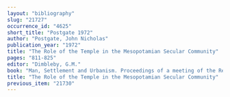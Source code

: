 ```yaml
---
layout: "bibliography"
slug: "21727"
occurrence_id: "4625"
short_title: "Postgate 1972"
author: "Postgate, John Nicholas"
publication_year: "1972"
title: "The Role of the Temple in the Mesopotamian Secular Community"
pages: "811-825"
editor: "Dimbleby, G.M."
book: "Man, Settlement and Urbanism. Proceedings of a meeting of the Research Seminar in Archaeology and Related Subjects held at the Institute of Archaeology (London)"
title: "The Role of the Temple in the Mesopotamian Secular Community"
previous_item: "21730"
---
```

